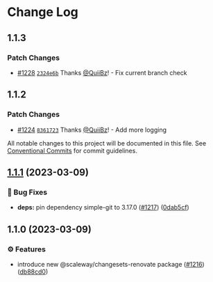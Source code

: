 # Change Log

## 1.1.3

### Patch Changes

- [#1228](https://github.com/scaleway/scaleway-lib/pull/1228) [`2324e6b`](https://github.com/scaleway/scaleway-lib/commit/2324e6b37feec7793567692336d24fcec5064eab) Thanks [@QuiiBz](https://github.com/QuiiBz)! - Fix current branch check

## 1.1.2

### Patch Changes

- [#1224](https://github.com/scaleway/scaleway-lib/pull/1224) [`8361723`](https://github.com/scaleway/scaleway-lib/commit/8361723984c6a7c9c586570ce573db8dc73d7366) Thanks [@QuiiBz](https://github.com/QuiiBz)! - Add more logging

All notable changes to this project will be documented in this file.
See [Conventional Commits](https://conventionalcommits.org) for commit guidelines.

## [1.1.1](https://github.com/scaleway/scaleway-lib/compare/@scaleway/changesets-renovate@1.1.0...@scaleway/changesets-renovate@1.1.1) (2023-03-09)

### :bug: Bug Fixes

- **deps:** pin dependency simple-git to 3.17.0 ([#1217](https://github.com/scaleway/scaleway-lib/issues/1217)) ([0dab5cf](https://github.com/scaleway/scaleway-lib/commit/0dab5cfd184991906c246c44fba50c49b18cde7b))

## 1.1.0 (2023-03-09)

### :gear: Features

- introduce new @scaleway/changesets-renovate package ([#1216](https://github.com/scaleway/scaleway-lib/issues/1216)) ([db88cd0](https://github.com/scaleway/scaleway-lib/commit/db88cd04970fa234a1fb83b5f6f18f2dbbb3c635))
